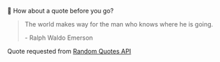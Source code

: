 📣 How about a quote before you go?

> The world makes way for the man who knows where he is going.
>
> <p>- Ralph Waldo Emerson</p>

Quote requested from [Random Quotes API](https://github.com/lukePeavey/quotable)
